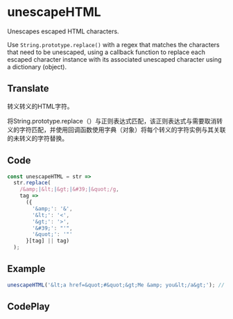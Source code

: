 # unescapeHTML

Unescapes escaped HTML characters.

Use `String.prototype.replace()` with a regex that matches the characters that need to be unescaped, using a callback function to replace each escaped character instance with its associated unescaped character using a dictionary (object).

## Translate

转义转义的HTML字符。

将String.prototype.replace（）与正则表达式匹配，该正则表达式与需要取消转义的字符匹配，并使用回调函数使用字典（对象）将每个转义的字符实例与其关联的未转义的字符替换。

## Code

```js
const unescapeHTML = str =>
  str.replace(
    /&amp;|&lt;|&gt;|&#39;|&quot;/g,
    tag =>
      ({
        '&amp;': '&',
        '&lt;': '<',
        '&gt;': '>',
        '&#39;': "'",
        '&quot;': '"'
      }[tag] || tag)
  );
```

## Example

```js
unescapeHTML('&lt;a href=&quot;#&quot;&gt;Me &amp; you&lt;/a&gt;'); // '<a href="#">Me & you</a>'
```

## CodePlay

<template>
  <code-play codeplay-id="" />
</template>
